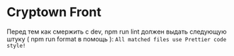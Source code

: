 # Cryptown Front

Перед тем как смержить с dev, npm run lint должен выдать следующую штуку ( npm run format в помощь ):
`All matched files use Prettier code style!`

